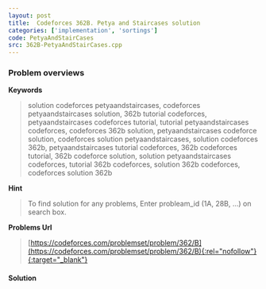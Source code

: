 ```yaml
---
layout: post
title:  Codeforces 362B. Petya and Staircases solution
categories: ['implementation', 'sortings']
code: PetyaAndStairCases
src: 362B-PetyaAndStairCases.cpp
---
```

### **Problem overviews**

**Keywords**
> solution codeforces petyaandstaircases, codeforces petyaandstaircases solution, 362b tutorial codeforces, petyaandstaircases codeforces tutorial, tutorial petyaandstaircases codeforces, codeforces 362b solution, petyaandstaircases codeforce solution, codeforces solution petyaandstaircases, solution codeforces 362b, petyaandstaircases tutorial codeforces, 362b codeforces tutorial, 362b codeforce solution, solution petyaandstaircases codeforces, tutorial 362b codeforces, solution 362b codeforces, codeforces solution 362b

**Hint**
> To find solution for any problems, Enter probleam_id (1A, 28B, ...) on search box. 

**Problems Url**
> [https://codeforces.com/problemset/problem/362/B](https://codeforces.com/problemset/problem/362/B){:rel="nofollow"}{:target="_blank"}

#### **Solution**



